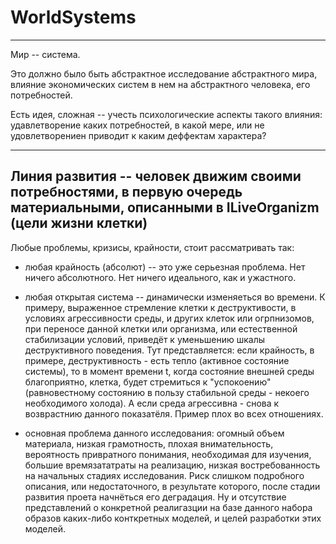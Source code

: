 # WorldSystems
------
Мир -- система.

Это должно было быть абстрактное исследование абстрактного мира, влияние экономических систем в нем на абстрактного человека, его потребностей.

Есть идея, сложная -- учесть психологические аспекты такого влияния: удавлетворение каких потребностей, в какой мере, или не удовлетворениен приводит к каким деффектам характера?

-------
Линия развития -- человек движим своими потребностями, в первую очередь материальными, описанными в ILiveOrganizm (цели жизни клетки)
-------
Любые проблемы, кризисы, крайности, стоит рассматривать так:
- любая крайность (абсолют) -- это уже серьезная проблема. Нет ничего абсолютного. Нет ничего идеального, как и ужастного.

- любая открытая система -- динамически изменяеться во времени. К примеру, выраженное стремление клетки к деструктивости, в условиях агрессивности среды, и других клеток или огрпнизомов, при переносе данной клетки или организма, или естественной стабилизации условий, приведёт к уменьшению шкалы деструктивного поведения. Тут представляется: если крайность, в примере, деструктивность - есть тепло (активное состояние системы), то в момент времени t, когда состояние внешней среды благоприятно, клетка, будет стремиться к "успокоению" (равновестному состоянию в пользу стабильной среды - некоего необходимого холода). А если среда агрессивна - снова к возврастнию данного показатёля. Пример плох во всех отношениях.

- основная проблема данного исследования: огомный объем материала, низкая грамотность, плохая внимательность, вероятность привратного понимания, необходимая для изучения, большие времязататраты на реализацию, низкая востребованность на начальных стадиях исследования. Риск слишком подробного описания, или недостаточного, в результате которого, после стадии развития проета начнёться его деградация. Ну и отсутствие представлений о конкретной реалигазции на базе данного набора образов каких-либо конткретных моделей, и целей разработки этих моделей.

